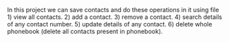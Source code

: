 In this project we can save contacts and do these operations in it using file
        1) view all contacts.
        2) add a contact.
        3) remove a contact.
        4) search details of any contact number.
        5) update details of any contact.
        6) delete whole phonebook (delete all contacts present in phonebook).
